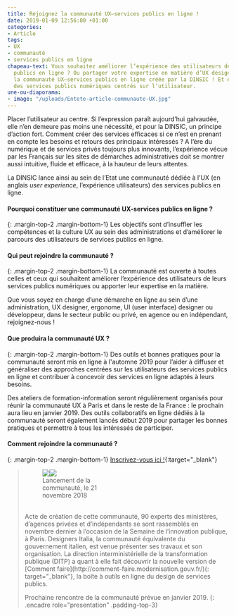 ```yaml
---
title: Rejoignez la communauté UX–services publics en ligne !
date: 2019-01-09 12:56:00 +01:00
categories:
- Article
tags:
- UX
- communauté
- services publics en ligne
chapeau-text: Vous souhaitez améliorer l’expérience des utilisateurs de vos services
  publics en ligne ? Ou partager votre expertise en matière d’UX design ? Rejoignez
  la communauté UX–services publics en ligne créée par la DINSIC ! Et ensemble fabriquons
  des services publics numériques centrés sur l’utilisateur.
une-ou-diaporama:
- image: "/uploads/Entete-article-communaute-UX.jpg"
---
```


Placer l’utilisateur au centre. Si l’expression paraît aujourd’hui galvaudée, elle n’en demeure pas moins une nécessité, et pour la DINSIC, un principe d’action fort. Comment créer des services efficaces si ce n’est en prenant en compte les besoins et retours des principaux intéressés ? A l’ère du numérique et de services privés toujours plus innovants, l’expérience vécue par les Français sur les sites de démarches administratives doit se montrer aussi intuitive, fluide et efficace, à la hauteur de leurs attentes.

La DINSIC lance ainsi au sein de l’Etat une communauté dédiée à l’UX (en anglais *user experience*, l’expérience utilisateurs) des services publics en ligne.

#### **Pourquoi constituer une communauté UX-services publics en ligne ?**
{: .margin-top-2 .margin-bottom-1}
Les objectifs sont d’insuffler les compétences et la culture UX au sein des administrations et d’améliorer le parcours des utilisateurs de services publics en ligne.

#### **Qui peut rejoindre la communauté ?**
{: .margin-top-2 .margin-bottom-1}
La communauté est ouverte à toutes celles et ceux qui souhaitent améliorer l’expérience des utilisateurs de leurs services publics numériques ou apporter leur expertise en la matière.

Que vous soyez en charge d’une démarche en ligne au sein d’une administration, UX designer, ergonome, UI (user interface) designer ou développeur, dans le secteur public ou privé, en agence ou en indépendant, rejoignez-nous !

#### **Que produira la communauté UX ?**
{: .margin-top-2 .margin-bottom-1}
Des outils et bonnes pratiques pour la communauté seront mis en ligne à l'automne 2019 pour l’aider à diffuser et généraliser des approches centrées sur les utilisateurs des services publics en ligne et contribuer à concevoir des services en ligne adaptés à leurs besoins.

Des ateliers de formation-information seront régulièrement organisés pour réunir la communauté UX à Paris et dans le reste de la France : le prochain aura lieu en janvier 2019. Des outils collaboratifs en ligne dédiés à la communauté seront également lancés début 2019 pour partager les bonnes pratiques et permettre à tous les intéressés de participer.

#### **Comment rejoindre la communauté ?**
{: .margin-top-2 .margin-bottom-1}
[Inscrivez-vous ici !](https://bit.ly/designGouv){:target="_blank"}

> <figure class='image-right' style='width: 30%;' margin-top='3'><img src="/uploads/lancement-communaute-UX.jpeg"/><img src="/uploads/lancement-communaute-UX-2.jpeg"><figcaption>Lancement de la communauté, le 21 novembre 2018</figcaption></figure><br>Acte de création de cette communauté, 90 experts des ministères, d’agences privées et d’indépendants se sont rassemblés en novembre dernier à l’occasion de la Semaine de l’innovation publique, à Paris. Designers Italia, la communauté équivalente du gouvernement italien, est venue présenter ses travaux et son organisation. La direction interministérielle de la transformation publique (DITP) a quant à elle fait découvrir la nouvelle version de [Comment faire](http://comment-faire.modernisation.gouv.fr/){: target="_blank"}, la boîte à outils en ligne du design de services publics.
>
> Prochaine rencontre de la communauté prévue en janvier 2019.
{: .encadre role="presentation"  .padding-top-3}
